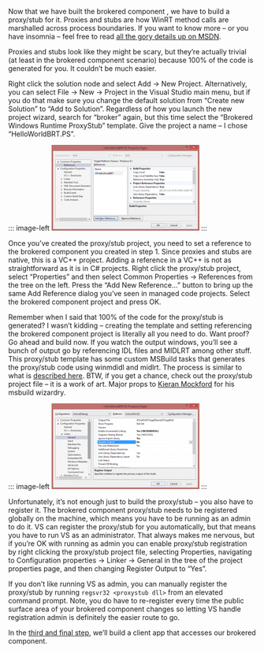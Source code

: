 Now that we have built the brokered component , we have to build a
proxy/stub for it. Proxies and stubs are how WinRT method calls are
marshalled across process boundaries. If you want to know more – or you
have insomnia – feel free to read [all the gory details up on
MSDN](http://msdn.microsoft.com/en-us/library/windows/desktop/ms692621(v=vs.85).aspx).

Proxies and stubs look like they might be scary, but they’re actually
trivial (at least in the brokered component scenario) because 100% of
the code is generated for you. It couldn’t be much easier.

Right click the solution node and select Add -\> New Project.
Alternatively, you can select File -\> New -\> Project in the Visual
Studio main menu, but if you do that make sure you change the default
solution from “Create new Solution” to “Add to Solution”. Regardless of
how you launch the new project wizard, search for “broker” again, but
this time select the “Brokered Windows Runtime ProxyStub” template. Give
the project a name – I chose “HelloWorldBRT.PS”.

::: image-left
[![ProxyStubAddReference](ProxyStubAddReference-300x174.png)](ProxyStubAddReference.png) 
:::

Once you’ve created the proxy/stub project, you need to set a reference to
the brokered component you created in step 1. Since proxies and stubs
are native, this is a VC++ project. Adding a reference in a VC++ is not
as straightforward as it is in C\# projects. Right click the proxy/stub
project, select “Properties” and then select Common Properties -\>
References from the tree on the left. Press the “Add New Reference…”
button to bring up the same Add Reference dialog you’ve seen in managed
code projects. Select the brokered component project and press OK.

Remember when I said that 100% of the code for the proxy/stub is
generated? I wasn’t kidding – creating the template and setting
referencing the brokered component project is literally all you need to
do. Want proof? Go ahead and build now. If you watch the output windows,
you’ll see a bunch of output go by referencing IDL files and MIDLRT
among other stuff. This proxy/stub template has some custom MSBuild
tasks that generates the proxy/stub code using winmdidl and midlrt. The
process is similar to what is [described
here](http://msdn.microsoft.com/en-us/library/dn481253.aspx). BTW, if
you get a chance, check out the proxy/stub project file – it is a work
of art. Major props to [Kieran
Mockford](http://www.linkedin.com/pub/kieran-mockford/4/77/110) for his
msbuild wizardry.

::: image-left
[![ProxyStubRegisterOutput](ProxyStubRegisterOutput-300x174.png)](ProxyStubRegisterOutput.png) 
:::

Unfortunately, it’s not enough just to build the proxy/stub – you also have to register
it. The brokered component proxy/stub needs to be registered globally on
the machine, which means you have to be running as an admin to do it. VS
can register the proxy/stub for you automatically, but that means you
have to run VS as an administrator. That always makes me nervous, but if
you’re OK with running as admin you can enable proxy/stub registration
by right clicking the proxy/stub project file, selecting Properties,
navigating to Configuration properties -\> Linker -\> General in the
tree of the project properties page, and then changing Register Output
to “Yes”.

If you don’t like running VS as admin, you can manually register the
proxy/stub by running ``regsvr32 <proxystub dll>`` from an elevated
command prompt. Note, you do have to re-register every time the public
surface area of your brokered component changes so letting VS handle
registration admin is definitely the easier route to go.

In the [third and final
step](http://devhawk.net/2014/04/25/brokered-winrt-components-step-three),
we’ll build a client app that accesses our brokered component.
